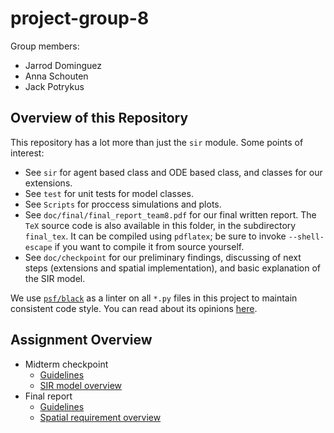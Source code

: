 # project-group-8

Group members:

* Jarrod Dominguez
* Anna Schouten
* Jack Potrykus


## Overview of this Repository

This repository has a lot more than just the `sir` module. Some points of interest:

* See `sir` for agent based class and ODE based class, and classes for our extensions.
* See `test` for unit tests for model classes.
* See `Scripts` for proccess simulations and plots.
* See `doc/final/final_report_team8.pdf` for our final written report. The `TeX` source code is also available in this folder, in the subdirectory `final_tex`. It can be compiled using `pdflatex`; be sure to invoke `--shell-escape` if you want to compile it from source yourself.
* See `doc/checkpoint` for our preliminary findings, discussing of next steps (extensions and spatial implementation), and basic explanation of the SIR model. 

We use [`psf/black`](https://github.com/psf/black) as a linter on all `*.py` files in this project to maintain consistent code style. You can read about its opinions [here](https://github.com/psf/black#the-black-code-style).

## Assignment Overview

* Midterm checkpoint
    * [Guidelines](https://github.com/caam37830/default-project/blob/main/midterm_checkpoint.md)
    * [SIR model overview](https://github.com/caam37830/default-project/blob/main/SIR.md)
* Final report
    * [Guidelines](https://github.com/caam37830/default-project/blob/main/final_report.md)
    * [Spatial requirement overview](https://github.com/caam37830/default-project/blob/main/spatial.md)
